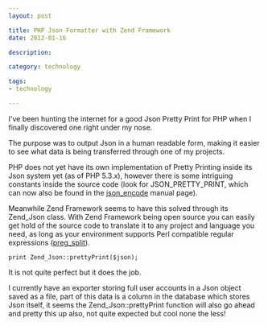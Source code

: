 ```yaml
---
layout: post

title: PHP Json Formatter with Zend Framework
date: 2012-01-16

description:

category: technology

tags:
- technology

---
```


I've been hunting the internet for a good Json Pretty Print for PHP when I finally
discovered one right under my nose.

The purpose was to output Json in a human readable form, making it easier to see
what data is being transferred through one of my projects.

PHP does not yet have its own implementation of Pretty Printing inside its Json
system yet (as of PHP 5.3.x), however there is some intriguing constants inside
the source code (look for JSON_PRETTY_PRINT, which can now also be found in the
[json_encode](https://www.php.net/json_encode) manual page).

Meanwhile Zend Framework seems to have this solved through its Zend_Json class.
With Zend Framework being open source you can easily get hold of the source code
to translate it to any project and language you need, as long as your
environment supports Perl compatible regular expressions ([preg_split](https://www.php.net/manual/en/function.preg-split.php)).

```
print Zend_Json::prettyPrint($json);
```

It is not quite perfect but it does the job.

I currently have an exporter storing full user accounts in a Json object saved
as a file, part of this data is a column in the database which stores Json
itself, it seems the Zend_Json::prettyPrint function will also go ahead and
pretty this up also, not quite expected but cool none the less!
